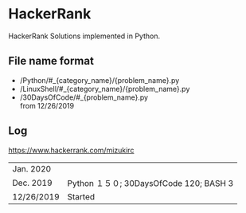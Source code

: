 # HackerRank

HackerRank Solutions implemented in Python. 

## File name format
- /Python/#_{category_name}/{problem_name}.py
- /LinuxShell/#_{category_name}/{problem_name}.py
- /30DaysOfCode/#_{problem_name}.py  
from 12/26/2019 

## Log

https://www.hackerrank.com/mizukirc

|             |                     |
| --          | --                  |
| Jan. 2020   |                     |
| Dec. 2019   | Python １５０; 30DaysOfCode 120; BASH 3  |
| 12/26/2019  | Started             |

